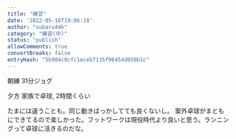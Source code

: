 ```yaml
---
title: "練習"
date: '2022-05-16T19:06:18'
author: "subaru44k"
category: "練習(中)"
status: "publish"
allowComments: true
convertBreaks: false
entryHash: "5b904c0cfc1eceb7135f96454d050b1c"
---
```

朝練
31分ジョグ

夕方
家族で卓球, 2時間くらい

たまには違うことも。同じ動きばっかしてても良くないし。
案外卓球がまともにできてるので楽しかった。フットワークは現役時代より良いと思う。ランニングって卓球に活きるのだな。
